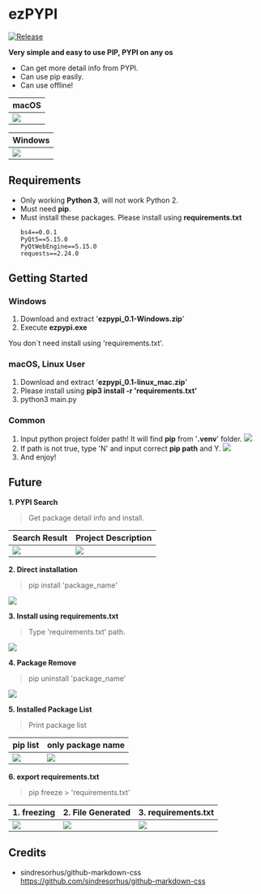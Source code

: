 # ezPYPI

[![Release](https://img.shields.io/github/v/release/dlehdgud2380/ezpypi?include_prereleases)](https://github.com/dlehdgud2380/AbbrtoOriginal/ezpypi)

**Very simple and easy to use PIP, PYPI on any os**
* Can get more detail info from PYPI.
* Can use pip easily.
* Can use offline!

| macOS |
| -------- |
| ![](https://i.imgur.com/0OldkHS.png)|

| Windows |
| -------- |
|![](https://i.imgur.com/hJtkYKy.png)|

## Requirements
* Only working **Python 3**, will not work Python 2.
* Must need **pip**.
* Must install these packages. Please install using **requirements.txt**
    ```
    bs4==0.0.1
    PyQt5==5.15.0
    PyQtWebEngine==5.15.0
    requests==2.24.0
    ```
## Getting Started
### Windows
1. Download and extract '**ezpypi_0.1-Windows.zip**' 
2. Execute **ezpypi.exe**

You don`t need install using 'requirements.txt'.
### macOS, Linux User
1. Download and extract '**ezpypi_0.1-linux_mac.zip**'
2. Please install using **pip3 install -r 'requirements.txt'**
3. python3 main.py
### Common
1. Input python project folder path! It will find **pip** from '**.venv**' folder.
![](https://i.imgur.com/oMEU8Zh.png)
2. If path is not true, type 'N' and input correct **pip path** and Y.
![](https://i.imgur.com/AL5dfi4.png)
3. And enjoy!

## Future
**1. PYPI Search**
> Get package detail info and install.

| Search Result | Project Description |
| -------- | -------- |
| ![](https://i.imgur.com/8qKdyO5.png)  | ![](https://i.imgur.com/IUarKff.png) |

**2. Direct installation**
> pip install 'package_name'

![](https://i.imgur.com/AxGmlF5.png)

**3. Install using requirements.txt**
> Type 'requirements.txt' path.

![](https://i.imgur.com/69rdJTE.png)

**4. Package Remove**
>pip uninstall 'package_name'

![](https://i.imgur.com/Jg00Xep.png)

**5. Installed Package List**
>Print package list

| pip list | only package name |
| -------- | -------- |
| ![](https://i.imgur.com/uIBBOTi.png)     | ![](https://i.imgur.com/m3SmC3E.png)    |

**6. export requirements.txt**
> pip freeze > 'requirements.txt'

| 1. freezing | 2. File Generated | 3. requirements.txt |
| -------- | -------- | -------- |
| ![](https://i.imgur.com/KtY3bXP.png)    | ![](https://i.imgur.com/SYBXDdb.png)     | ![](https://i.imgur.com/MFGNVQZ.png)     |

## Credits
* sindresorhus/github-markdown-css
https://github.com/sindresorhus/github-markdown-css
